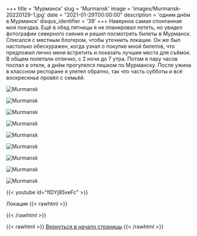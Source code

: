 +++
title = 'Мурманск'
slug = 'Murmansk'
image = 'images/Murmansk-20220129-1.jpg'
date = "2021-01-29T00:00:00"
description = 'одним днём в Мурманск'
disqus_identifier = '39'
+++
Наверное самая спонтанная моя поездка.
Ещё в обед пятницы я не планировал лететь, но увидел фотографии северного сияния и решил посмотреть билеты в Мурманск.
Списался с местным блогером, чтобы уточнить локации.
Он же был настолько обескуражен, когда узнал о покупке мной билетов, что предложил лично меня встретить и показать лучшие места для съёмок.
В общем полетали отлично, с 2 ночи до 7 утра. Потом я пару часов поспал в отеле, а днём прогулялся пешком по Мурманску. После ужина в классном ресторане я улетел обратно, так что часть субботы и всё воскресенье провёл с семьёй.

![Murmansk](/images/Murmansk-20220129-2.jpg)

![Murmansk](/images/Murmansk-20220129-3.jpg)

![Murmansk](/images/Murmansk-20220129-4.jpg)

![Murmansk](/images/Murmansk-20220129-5.jpg)

![Murmansk](/images/Murmansk-20220129-6.jpg)

![Murmansk](/images/Murmansk-20220129-7.jpg)

![Murmansk](/images/Murmansk-20220129-8.jpg)

![Murmansk](/images/Murmansk-20220129-9.jpg)

![Murmansk](/images/Murmansk-20220129-10.jpg)

{{< youtube id="fIDYj85xeFc" >}}

Локация
{{< rawhtml >}}
<script type="text/javascript" charset="utf-8" async src="https://api-maps.yandex.ru/services/constructor/1.0/js/?um=constructor%3A14b6861efb9b8b9d1af06ec46ad7315327441737373b5394636f7a942b34729a&amp;width=500&amp;height=400&amp;lang=ru_RU&amp;scroll=true"></script>
{{< /rawhtml >}}

{{< rawhtml >}}
<a href="#">Вернуться в начало страницы</a>
{{< /rawhtml >}}